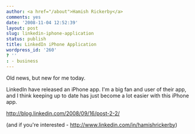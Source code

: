 ```yaml
---
author: <a href="/about">Hamish Rickerby</a>
comments: yes
date: '2008-11-04 12:52:39'
layout: post
slug: linkedin-iphone-application
status: publish
title: LinkedIn iPhone Application
wordpress_id: '260'
? ''
: - business
---
```


Old news, but new for me today.

LinkedIn have released an iPhone app. I'm a big fan and user of their app, and I think keeping up to date has just become a lot easier with this iPhone app.

<a href="http://blog.linkedin.com/2008/09/16/post-2-2/">http://blog.linkedin.com/2008/09/16/post-2-2/</a>

(and if you're interested - <a href="http://www.linkedin.com/in/hamishrickerby">http://www.linkedin.com/in/hamishrickerby</a>)